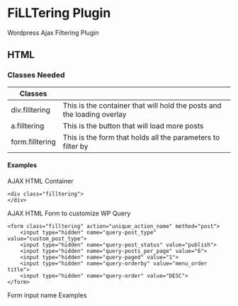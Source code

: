 # FiLLTering Plugin
Wordpress Ajax Filtering Plugin


## HTML
### Classes Needed

|Classes					|    																		|
|---------------------------|---------------------------------------------------------------------------|
|div.filltering	            | This is the container that will hold the posts and the loading overlay    |
|a.filltering	            | This is the button that will load more posts                              |
|form.filltering		    | This is the form that holds all the parameters to filter by		        |

#### Examples

AJAX HTML Container
```
<div class="filltering">
</div>
```


AJAX HTML Form to customize WP Query
```
<form class="filltering" action="unique_action_name" method="post">
	<input type="hidden" name="query-post_type" value="custom_post_type">
	<input type="hidden" name="query-post_status" value="publish">
	<input type="hidden" name="query-posts_per_page" value="6">
	<input type="hidden" name="query-paged" value="1">
	<input type="hidden" name="query-orderby" value="menu_order title">
	<input type="hidden" name="query-order" value="DESC">
</form>
```

Form input name Examples
```
<input type="hidden" name="query-post_type" value="post">
<input type="text" name="query-s" value="">
<input type="checkbox" name="tax-category-slug" value="uncategorized">
<input type="checkbox" name="meta_query-color" value="blue">
<select name="tax-category-term_id">
	<option value="1">Category 1</option>
	<option value="2">Category 2</option>
	<option value="3">Category 3</option>
</select>
```
***

## PHP
|Hooks					|								|
|-----------------------|-------------------------------|
|fillter_post_content	| Ajax Loop Post Content Action |
|fillter_post_no_content| Ajax Loop No Posts Content 	|

#### Examples

fillter_post_content
```
add_action('fillter_post_content_unique_action_name', 'post_type_content');
function post_type_content() {
	get_template_part('content', 'post-type');
}
```

fillter_post_no_content
```
add_action('fillter_post_no_content_unique_action_name', 'post_type_no_content');
function post_type_no_content() {
	echo '<p>No Posts To Display</p>';
}
```

|Filters			|						|
|-------------------|-----------------------|
|fillter_post_args  | Modify WP Query Args  |

#### Examples

fillter_post_args
```
add_filter( 'fillter_post_args_unique_action_name', 'post_type_query_args', 10, 1);
function post_type_query_args($args){

	// Modify query args

	return $args;
}
```

***

## JavaScript

|Events				|				|
|-------------------|---------------|
|fillter-successful |On Ajax Appended|

#### Examples
```
$('div.filltering').on('fillter-successful-unique-action-name', function(){

	// Manipulate Appended Items, or bind JS to items

});
```

***
